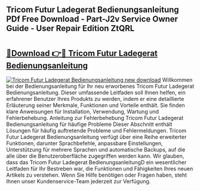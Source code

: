 ## Tricom Futur Ladegerat Bedienungsanleitung PDf Free Download - Part-J2v Service Owner Guide - User Repair Edition ZtQRL

# <h2><a href="http://df34iyk.blite.top/?on=Tricom+Futur+Ladegerat+Bedienungsanleitung">🔗Download 👉🔴 Tricom Futur Ladegerat Bedienungsanleitung</a></h2>

[![Tricom Futur Ladegerat Bedienungsanleitung new download](https://i.imgur.com/lujVjoI.png)](http://df34iyk.blite.top/?on=Tricom+Futur+Ladegerat+Bedienungsanleitung)
Willkommen bei der Bedienungsanleitung für Ihr neu erworbenes Tricom Futur Ladegerat Bedienungsanleitung. Dieser umfassende Leitfaden soll Ihnen helfen, ein erfahrener Benutzer Ihres Produkts zu werden, indem er eine detaillierte Erläuterung seiner Merkmale, Funktionen und Vorteile enthält. Sie finden klare Anweisungen für Installation, Verwendung, Wartung und Fehlerbehebung. Anleitung zur Fehlerbehebung Tricom Futur Ladegerat Bedienungsanleitung für häufige Probleme Dieser Abschnitt enthält Lösungen für häufig auftretende Probleme und Fehlermeldungen. Tricom Futur Ladegerat Bedienungsanleitung verfügt über eine Reihe erweiterter Funktionen, darunter Sprachbefehle, anpassbare Einstellungen, Unterstützung für mehrere Sprachen und automatische Backups, auf die alle über die Benutzeroberfläche zugegriffen werden kann. Wir glauben, dass das Tricom Futur Ladegerat BedienungsanleitungD ein wesentlicher Leitfaden für Ihr Bestreben war, die Funktionen und Fähigkeiten Ihres neuen Artikels zu verstehen. Wenn Sie Hilfe benötigen oder Fragen haben, steht Ihnen unser Kundenservice-Team jederzeit zur Verfügung.

